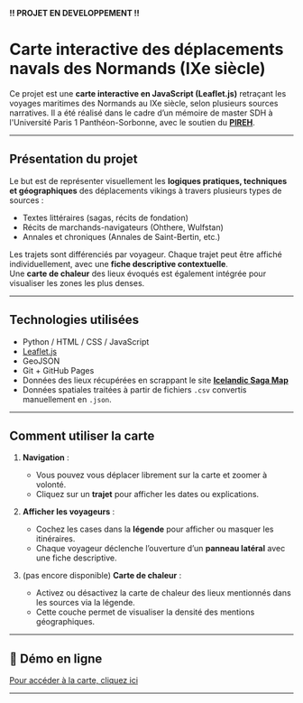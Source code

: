 **!! PROJET EN DEVELOPPEMENT !!**

# Carte interactive des déplacements navals des Normands (IXe siècle)

Ce projet est une **carte interactive en JavaScript (Leaflet.js)** retraçant les voyages maritimes des Normands au IXe siècle, selon plusieurs sources narratives. Il a été réalisé dans le cadre d’un mémoire de master SDH à l'Université Paris 1 Panthéon-Sorbonne, avec le soutien du [**PIREH**](https://github.com/PirehP1/).

---

## Présentation du projet

Le but est de représenter visuellement les **logiques pratiques, techniques et géographiques** des déplacements vikings à travers plusieurs types de sources :

- Textes littéraires (sagas, récits de fondation)
- Récits de marchands-navigateurs (Ohthere, Wulfstan)
- Annales et chroniques (Annales de Saint-Bertin, etc.)

Les trajets sont différenciés par voyageur. Chaque trajet peut être affiché individuellement, avec une **fiche descriptive contextuelle**.  
Une **carte de chaleur** des lieux évoqués est également intégrée pour visualiser les zones les plus denses.

---

## Technologies utilisées

- Python / HTML / CSS / JavaScript
- [Leaflet.js](https://leafletjs.com/)
- GeoJSON
- Git + GitHub Pages
- Données des lieux récupérées en scrappant le site [**Icelandic Saga Map**](https://sagamap.hi.is/is/)
- Données spatiales traitées à partir de fichiers `.csv` convertis manuellement en `.json`. 

---

## Comment utiliser la carte

1. **Navigation** :
   - Vous pouvez vous déplacer librement sur la carte et zoomer à volonté.
   - Cliquez sur un **trajet** pour afficher les dates ou explications.

2. **Afficher les voyageurs** :
   - Cochez les cases dans la **légende** pour afficher ou masquer les itinéraires.
   - Chaque voyageur déclenche l’ouverture d’un **panneau latéral** avec une fiche descriptive.

3. (pas encore disponible) **Carte de chaleur** :
   - Activez ou désactivez la carte de chaleur des lieux mentionnés dans les sources via la légende.
   - Cette couche permet de visualiser la densité des mentions géographiques.

---

## 🔗 Démo en ligne

[Pour accéder à la carte, cliquez ici](https://tomsgr.github.io/sur_les_routes_maritimes_scandinaves/)

---

